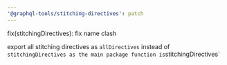 ```yaml
---
'@graphql-tools/stitching-directives': patch
---
```


fix(stitchingDirectives): fix name clash

export all stitching directives as `allDirectives` instead of `stitchingDirectives as the main package function is`stitchingDirectives`
